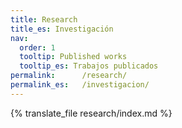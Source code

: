 ```yaml
---
title: Research
title_es: Investigación
nav:
  order: 1
  tooltip: Published works
  tooltip_es: Trabajos publicados
permalink:      /research/
permalink_es:   /investigacion/
---
```


{% translate_file research/index.md %}